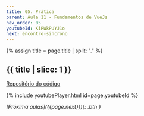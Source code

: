```yaml
---
title: 05. Prática
parent: Aula 11 - Fundamentos de VueJs
nav_order: 05
youtubeId: KiPWkPUYJ1o
next: encontro-sincrono
---
```


{% assign title = page.title | split: "." %}

## {{ title | slice: 1 }}

<span class="fs-3">
<a href="https://github.com/profBruno-UFC-Qx/qxd0020-stock-and-store" class="btn" target="blank">Repositório do código</a>
</span>

{% include youtubePlayer.html id=page.youtubeId %}

<!--
<iframe src="{{page.drive_url}}" width="720" height="480" allow="autoplay"></iframe>
-->

<span class="fs-3 float-right">
<i class="fas fa-download">[Próxima aulas]({{page.next}}){: .btn }</i>
</span>
